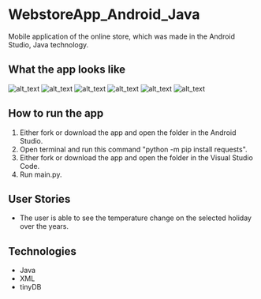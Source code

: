 # WebstoreApp_Android_Java
Mobile application of the online store, which was made in the Android Studio, Java technology.

## What the app looks like
![alt_text](https://github.com/MarunowskiJan/WebstoreApp_Android_Java/blob/main/screenshots/Java_Homepage.PNG)
![alt_text](https://github.com/MarunowskiJan/WebstoreApp_Android_Java/blob/main/screenshots/MainPage_Java.PNG)
![alt_text](https://github.com/MarunowskiJan/WebstoreApp_Android_Java/blob/main/screenshots/MainPage_scrolled_down.PNG)
![alt_text](https://github.com/MarunowskiJan/WebstoreApp_Android_Java/blob/main/screenshots/Product_details.PNG)
![alt_text](https://github.com/MarunowskiJan/WebstoreApp_Android_Java/blob/main/screenshots/ShoppingCartPage.PNG)
![alt_text](https://github.com/MarunowskiJan/WebstoreApp_Android_Java/blob/main/screenshots/IncreasingQuanityOfProduct.PNG)

## How to run the app
1. Either fork or download the app and open the folder in the Android Studio.
2. Open terminal and run this command "python -m pip install requests".
3. Either fork or download the app and open the folder in  the Visual Studio Code.
4. Run main.py.

## User Stories
- The user is able to see the temperature change on the selected holiday over the years.

## Technologies
- Java
- XML
- tinyDB


